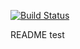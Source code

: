 
[![Build Status](http://drone.framgia.com.vn/api/badges/TungPro/laravel53-demo/status.svg)](http://drone.framgia.com.vn/TungPro/laravel53-demo)

README test

